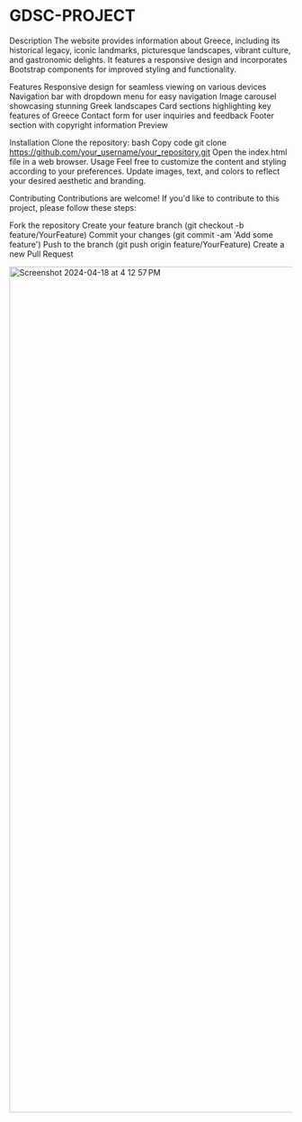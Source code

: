 # GDSC-PROJECT
Description
The website provides information about Greece, including its historical legacy, iconic landmarks, picturesque landscapes, vibrant culture, and gastronomic delights. It features a responsive design and incorporates Bootstrap components for improved styling and functionality.

Features
Responsive design for seamless viewing on various devices
Navigation bar with dropdown menu for easy navigation
Image carousel showcasing stunning Greek landscapes
Card sections highlighting key features of Greece
Contact form for user inquiries and feedback
Footer section with copyright information
Preview

Installation
Clone the repository:
bash
Copy code
git clone https://github.com/your_username/your_repository.git
Open the index.html file in a web browser.
Usage
Feel free to customize the content and styling according to your preferences. Update images, text, and colors to reflect your desired aesthetic and branding.

Contributing
Contributions are welcome! If you'd like to contribute to this project, please follow these steps:

Fork the repository
Create your feature branch (git checkout -b feature/YourFeature)
Commit your changes (git commit -am 'Add some feature')
Push to the branch (git push origin feature/YourFeature)
Create a new Pull Request

<img width="1503" alt="Screenshot 2024-04-18 at 4 12 57 PM" src="https://github.com/payalpawar9579/GDSC-PROJECT/assets/123260881/1c6bda38-b86e-4f08-ab11-31a439a406cf">
